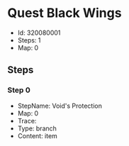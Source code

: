 # Quest Black Wings

- Id: 320080001
- Steps: 1
- Map: 0

## Steps

### Step 0
- StepName:  Void's Protection
- Map:  0
- Trace:  
- Type:  branch
- Content:  item


